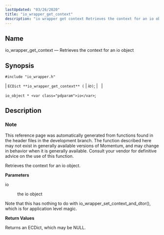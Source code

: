```yaml
---
lastUpdated: "03/26/2020"
title: "io_wrapper_get_context"
description: "io wrapper get context Retrieves the context for an io object EC Dict io wrapper get context io io object io This reference page was automatically generated from functions found in the header files in the development branch The function described here may not exist in generally available versions of..."
---
```


<a name="apis.io_wrapper_get_context"></a> 
## Name

io_wrapper_get_context — Retrieves the context for an io object

## Synopsis

`#include "io_wrapper.h"`

| `ECDict **io_wrapper_get_context** (` | <var class="pdparam">io</var>`)`; |   |

`io_object * <var class="pdparam">io</var>`;<a name="idp53696624"></a> 
## Description

### Note

This reference page was automatically generated from functions found in the header files in the development branch. The function described here may not exist in generally available versions of Momentum, and may change in behavior when it is generally available. Consult your vendor for definitive advice on the use of this function.

Retrieves the context for an io object.

**<a name="idp53699488"></a> Parameters**

<dl class="variablelist">

<dt>io</dt>

<dd>

the io object

</dd>

</dl>

Note that this has nothing to do with io_wrapper_set_context_and_dtor(), which is for application level magic.

**<a name="idp53702752"></a> Return Values**

Returns an ECDict, which may be NULL.